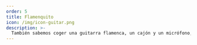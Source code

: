 ```yaml
---
order: 5
title: Flamenquito
icon: /img/icon-guitar.png
description: >-
  También sabemos coger una guitarra flamenca, un cajón y un micrófono, y cantar con alegría y con arte lo que siempre escuchas en reuniones y barbacoas con amigos. Y si hace falta nos ponemos serios y cantamos por Camarón. Con palmas y a lo loco.
---
```

